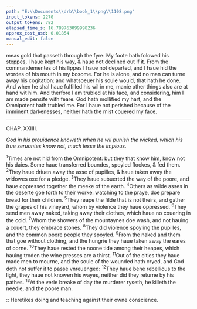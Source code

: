 ```yaml
---
path: "E:\\Documents\\drb\\book_1\\png\\1108.png"
input_tokens: 2270
output_tokens: 782
elapsed_time_s: 16.789763099998236
approx_cost_usd: 0.01854
manual_edit: false
---
```

meas gold that passeth through the fyre: My foote hath folowed his steppes, I haue kept his way, & haue not declined out if it. From the commandementes of his lippes I haue not departed, and I haue hid the wordes of his mouth in my bosome. For he is alone, and no man can turne away his cogitation: and whatsoeuer his soule would, that hath he done. And when he shal haue fulfilled his wil in me, manie other things also are at hand wit him. And therfore I am trubled at his face, and considering, him I am made pensife with feare. God hath mollified my hart, and the Omnipotent hath trubled me. For I haue not perished because of the imminent darkenesses, neither hath the mist couered my face.

<hr>

CHAP. XXIIII.

*God in his prouidence knoweth when he wil punish the wicked, which his true seruantes know not, much lesse the impious.*

<sup>1</sup>Times are not hid from the Omnipotent: but they that know him, know not his daies. Some haue transferred boundes, spoyled flockes, & fed them. <sup>2</sup>They haue driuen away the asse of pupilles, & haue taken away the widowes oxe for a pledge. <sup>3</sup>They haue subuerted the way of the poore, and haue oppressed together the meeke of the earth. <sup>4</sup>Others as wilde asses in the deserte goe forth to their worke: watching to the praye, doe prepare bread for their children. <sup>5</sup>They reape the filde that is not theirs, and gather the grapes of his vineyard, whom by violence they haue oppressed. <sup>6</sup>They send men away naked, taking away their clothes, which haue no couering in the cold. <sup>7</sup>Whom the showers of the mountaynes doe wash, and not hauing a couert, they embrace stones. <sup>8</sup>They did violence spoyling the pupilles, and the common poore people they spoyled. <sup>9</sup>From the naked and them that goe without clothing, and the hungrie they haue taken away the eares of corne. <sup>10</sup>They haue rested the noone tide among their heapes, which hauing troden the wine presses are a thirst. <sup>11</sup>Out of the cities they haue made men to mourne, and the soule of the wounded hath cryed, and God doth not suffer it to passe vnreuenged: <sup>12</sup>They haue bene rebellious to the light, they haue not knowen his wayes, neither did they returne by his pathes. <sup>13</sup>At the verie breake of day the murderer ryseth, he killeth the needie, and the poore man.

[^1]: Gods seruantes know that he wil punish wickednes, but know not when: the wicked presume that he wil neuer punish them.

<aside>:: Heretikes doing and teaching against their owne conscience.</aside>